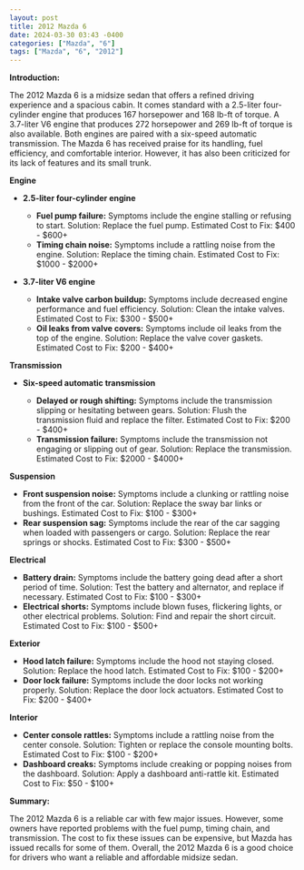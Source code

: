```yaml
---
layout: post
title: 2012 Mazda 6
date: 2024-03-30 03:43 -0400
categories: ["Mazda", "6"]
tags: ["Mazda", "6", "2012"]
---
```

**Introduction:**

The 2012 Mazda 6 is a midsize sedan that offers a refined driving experience and a spacious cabin. It comes standard with a 2.5-liter four-cylinder engine that produces 167 horsepower and 168 lb-ft of torque. A 3.7-liter V6 engine that produces 272 horsepower and 269 lb-ft of torque is also available. Both engines are paired with a six-speed automatic transmission. The Mazda 6 has received praise for its handling, fuel efficiency, and comfortable interior. However, it has also been criticized for its lack of features and its small trunk.

**Engine**

* **2.5-liter four-cylinder engine**

    * **Fuel pump failure:** Symptoms include the engine stalling or refusing to start. Solution: Replace the fuel pump. Estimated Cost to Fix: $400 - $600+
    * **Timing chain noise:** Symptoms include a rattling noise from the engine. Solution: Replace the timing chain. Estimated Cost to Fix: $1000 - $2000+
* **3.7-liter V6 engine**

    * **Intake valve carbon buildup:** Symptoms include decreased engine performance and fuel efficiency. Solution: Clean the intake valves. Estimated Cost to Fix: $300 - $500+
    * **Oil leaks from valve covers:** Symptoms include oil leaks from the top of the engine. Solution: Replace the valve cover gaskets. Estimated Cost to Fix: $200 - $400+

**Transmission**

* **Six-speed automatic transmission**

    * **Delayed or rough shifting:** Symptoms include the transmission slipping or hesitating between gears. Solution: Flush the transmission fluid and replace the filter. Estimated Cost to Fix: $200 - $400+
    * **Transmission failure:** Symptoms include the transmission not engaging or slipping out of gear. Solution: Replace the transmission. Estimated Cost to Fix: $2000 - $4000+

**Suspension**

* **Front suspension noise:** Symptoms include a clunking or rattling noise from the front of the car. Solution: Replace the sway bar links or bushings. Estimated Cost to Fix: $100 - $300+
* **Rear suspension sag:** Symptoms include the rear of the car sagging when loaded with passengers or cargo. Solution: Replace the rear springs or shocks. Estimated Cost to Fix: $300 - $500+

**Electrical**

* **Battery drain:** Symptoms include the battery going dead after a short period of time. Solution: Test the battery and alternator, and replace if necessary. Estimated Cost to Fix: $100 - $300+
* **Electrical shorts:** Symptoms include blown fuses, flickering lights, or other electrical problems. Solution: Find and repair the short circuit. Estimated Cost to Fix: $100 - $500+

**Exterior**

* **Hood latch failure:** Symptoms include the hood not staying closed. Solution: Replace the hood latch. Estimated Cost to Fix: $100 - $200+
* **Door lock failure:** Symptoms include the door locks not working properly. Solution: Replace the door lock actuators. Estimated Cost to Fix: $200 - $400+

**Interior**

* **Center console rattles:** Symptoms include a rattling noise from the center console. Solution: Tighten or replace the console mounting bolts. Estimated Cost to Fix: $100 - $200+
* **Dashboard creaks:** Symptoms include creaking or popping noises from the dashboard. Solution: Apply a dashboard anti-rattle kit. Estimated Cost to Fix: $50 - $100+

**Summary:**

The 2012 Mazda 6 is a reliable car with few major issues. However, some owners have reported problems with the fuel pump, timing chain, and transmission. The cost to fix these issues can be expensive, but Mazda has issued recalls for some of them. Overall, the 2012 Mazda 6 is a good choice for drivers who want a reliable and affordable midsize sedan.
